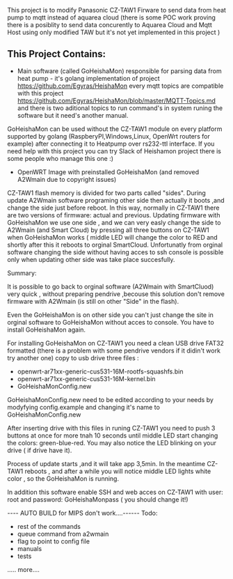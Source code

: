 This project is to modify Panasonic CZ-TAW1 Firware to send data from heat pump to mqtt  instead of aquarea cloud (there is some POC work proving there is a posiblity to send data concurently to Aquarea Cloud and Mqtt Host using only modified TAW but it's not yet implemented in this project )

## This Project Contains:

- Main software (called GoHeishaMon) responsible for parsing data from heat pump - it's golang implementation of project https://github.com/Egyras/HeishaMon 
every mqtt topics are compatible with this project https://github.com/Egyras/HeishaMon/blob/master/MQTT-Topics.md
and there is two  aditional topics to run command's in system runing the software but it need's another manual.

GoHeishaMon can be used without the CZ-TAW1 module on every platform supported by golang (RaspberyPI,Windows,Linux, OpenWrt routers for example) after connecting it to Heatpump over rs232-ttl interface.
If you need help with this project you can try Slack of Heishamon project there is some people who manage this one :)


- OpenWRT Image with preinstalled GoHeishaMon (and removed A2Wmain due to copyright issues) 

CZ-TAW1 flash memory is divided for two parts called "sides". During update A2Wmain software programing other side then actually it boots ,and change the side just before reboot. In this way, normally in CZ-TAW1 there are two versions of firmware: actual and previous.
Updating firmware with GoHeishaMon we use one side , and we can very easly change the side to A2Wmain (and Smart Cloud) by pressing all three buttons on CZ-TAW1 when GoHeishaMon works ( middle LED will change the color to RED and shortly after this it reboots to orginal SmartCloud.
Unfortunatly from orginal software changing the side without having acces to ssh console is possible only when updating other side was take place succesfully.

Summary: 

It is possible to go back to orginal software (A2Wmain with SmartCluod) very quick , without preparing pendrive ,becouse this solution don't remove firmware with A2Wmain (is still on other  "Side" in the flash).

Even the GoHeishaMon is on other side you can't just change the site in orginal software to GoHeishaMon without acces to console. You have to install GoHeishaMon again. 

For installing GoHeishaMon on CZ-TAW1 you need a clean USB drive FAT32 formatted  (there is a problem with some pendrive vendors if it didin't work try another one) 
copy to usb drive three files :
- openwrt-ar71xx-generic-cus531-16M-rootfs-squashfs.bin
- openwrt-ar71xx-generic-cus531-16M-kernel.bin
- GoHeishaMonConfig.new

GoHeishaMonConfig.new need to be edited according to your needs by modyfying config.example and changing it's name  to GoHeishaMonConfig.new

After inserting drive with this files in runing CZ-TAW1 you need to push 3 buttons at once for more tnah 10 seconds until middle LED start changing the colors: green-blue-red. You may also notice the LED blinking on your drive ( if drive have it).

Process of update starts ,and it will take app 3,5min. In the meantime CZ-TAW1 reboots , and after a while you will notice middle LED lights white color , so the GoHeishaMon is running.

In addition  this software enable SSH and web acces on CZ-TAW1 with user: root and password: GoHeishaMonpass ( you should change it!)




---- AUTO BUILD  for MIPS don't work....------
Todo:

- rest of the commands
- queue command from a2wmain 
- flag to point to config file
- manuals 
- tests 

..... more....

